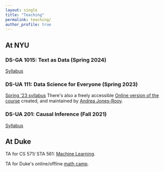 ```yaml
---
layout: single
title: "Teaching"
permalink: teaching/
author_profile: true
---
```


## At NYU

### DS-GA 1015: Text as Data (Spring 2024)
[Syllabus](/files/TAD_syllabus_2024.pdf)

### DS-UA 111: Data Science for Everyone (Spring 2023)
[Spring '23 syllabus](/files/DS4E_syllabus-s23.pdf) There's also a freely accessible [Online version of the course](https://cds.nyu.edu/data-science-for-everyone-course-book-videos/) created, and maintained by [Andrea Jones-Rooy](https://www.jonesrooy.com/). 

### DS-UA 201: Causal Inference (Fall 2021)

[Syllabus](/files/ds201-causal-inference-syllabus-fall2021.pdf) 

## At Duke

TA for  CS 571/ STA 561: [Machine Learning](https://users.cs.duke.edu/~cynthia/teaching.html). 

TA for Duke's online/offline [math camp](https://sites.duke.edu/daveasiegel/teaching/math-course/). 